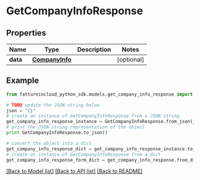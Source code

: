 # GetCompanyInfoResponse



## Properties

Name | Type | Description | Notes
------------ | ------------- | ------------- | -------------
**data** | [**CompanyInfo**](CompanyInfo.md) |  | [optional] 

## Example

```python
from fattureincloud_python_sdk.models.get_company_info_response import GetCompanyInfoResponse

# TODO update the JSON string below
json = "{}"
# create an instance of GetCompanyInfoResponse from a JSON string
get_company_info_response_instance = GetCompanyInfoResponse.from_json(json)
# print the JSON string representation of the object
print GetCompanyInfoResponse.to_json()

# convert the object into a dict
get_company_info_response_dict = get_company_info_response_instance.to_dict()
# create an instance of GetCompanyInfoResponse from a dict
get_company_info_response_form_dict = get_company_info_response.from_dict(get_company_info_response_dict)
```
[[Back to Model list]](../README.md#documentation-for-models) [[Back to API list]](../README.md#documentation-for-api-endpoints) [[Back to README]](../README.md)


